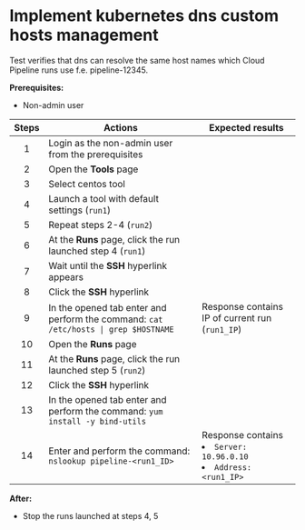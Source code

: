 # Implement kubernetes dns custom hosts management

Test verifies that dns can resolve the same host names which Cloud Pipeline runs use f.e. pipeline-12345.

**Prerequisites:**
- Non-admin user

| Steps | Actions | Expected results |
|:---:|---|---|
| 1 | Login as the non-admin user from the prerequisites | |
| 2 | Open the **Tools** page | |
| 3 | Select centos tool | |
| 4 | Launch a tool with default settings (`run1`) | |
| 5 | Repeat steps 2-4 (`run2`) | |
| 6 | At the **Runs** page, click the run launched step 4 (`run1`) | |
| 7 | Wait until the **SSH** hyperlink appears | |
| 8 | Click the **SSH** hyperlink | |
| 9 | In the opened tab enter and perform the command: `cat /etc/hosts \| grep $HOSTNAME` | Response contains IP of current run (`run1_IP`) |
| 10 | Open the **Runs** page | |
| 11 | At the **Runs** page, click the run launched step 5 (`run2`) | |
| 12 | Click the **SSH** hyperlink | |
| 13 | In the opened tab enter and perform the command: `yum install -y bind-utils` | |
| 14 | Enter and perform the command: `nslookup pipeline-<run1_ID>` | Response contains <li> `Server: 10.96.0.10` <li> `Address: <run1_IP>` |

**After:**
- Stop the runs launched at steps 4, 5
